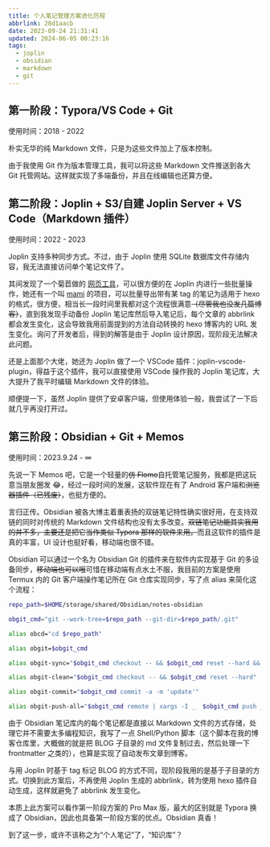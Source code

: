 ```yaml
---
title: 个人笔记管理方案进化历程
abbrlink: 28d1aacb
date: 2023-09-24 21:31:41
updated: 2024-06-05 00:23:16
tags:
  - joplin
  - obsidian
  - markdown
  - git
---
```


## 第一阶段：Typora/VS Code + Git

使用时间：2018 - 2022

朴实无华的纯 Markdown 文件，只是为这些文件加上了版本控制。

由于我使用 Git 作为版本管理工具，我可以将这些 Markdown 文件推送到各大 Git 托管网站。这样就实现了多端备份，并且在线编辑也还算方便。

## 第二阶段：Joplin + S3/自建 Joplin Server + VS Code（Markdown 插件）

使用时间：2022 - 2023

Joplin 支持多种同步方式。不过，由于 Joplin 使用 SQLite 数据库文件存储内容，我无法直接访问单个笔记文件了。

其间发现了一个菊苣做的 [网页工具](https://joplin-utils.rxliuli.com/web/joplin-batch-web)，可以很方便的在 Joplin 内进行一些批量操作，她还有一个叫 [mami](https://github.com/rxliuli/mami) 的项目，可以批量导出带有某 tag 的笔记为适用于 hexo 的格式，很方便，相当长一段时间里我都对这个流程很满意~~（尽管我也没发几篇博客）~~，直到我发现手动备份 Joplin 笔记库然后导入笔记后，每个文章的 abbrlink 都会发生变化，这会导致我用前面提到的方法自动转换的 hexo 博客内的 URL 发生变化。询问了开发者后，得到的解答是由于 Joplin 设计原因，现阶段无法解决此问题。

还是上面那个大佬，她还为 Joplin 做了一个 VSCode 插件：joplin-vscode-plugin，得益于这个插件，我可以直接使用 VSCode 操作我的 Joplin 笔记库，大大提升了我平时编辑 Markdown 文件的体验。

顺便提一下，虽然 Joplin 提供了安卓客户端，但使用体验一般，我尝试了一下后就几乎再没打开过。

## 第三阶段：Obsidian + Git + Memos

使用时间：2023.9.24 - ∞

先说一下 Memos 吧，它是一个轻量的~~仿 Flomo~~自托管笔记服务，我都是把这玩意当朋友圈发 😂，经过一段时间的发展，这软件现在有了 Android 客户端和~~浏览器插件（已残废）~~，也挺方便的。

言归正传。Obsidian 被各大博主着重表扬的双链笔记特性确实很好用，在支持双链的同时对传统的 Markdown 文件结构也没有太多改变。~~双链笔记功能其实我用的并不多，主要还是把它当作类似 Typora 那样的软件来用。~~而且这软件的插件是真的丰富，UI 设计也挺好看，移动端也很不错。

Obsidian 可以通过一个名为 Obsidian Git 的插件来在软件内实现基于 Git 的多设备同步，~~移动端也可以哦~~可惜在移动端有点水土不服，我目前的方案是使用 Termux 内的 Git 客户端操作笔记所在 Git 仓库实现同步，写了点 alias 来简化这个流程：

```bash
repo_path=$HOME/storage/shared/Obsidian/notes-obsidian

obgit_cmd="git --work-tree=$repo_path --git-dir=$repo_path/.git"

alias obcd="cd $repo_path"

alias obgit=$obgit_cmd

alias obgit-sync="$obgit_cmd checkout -- && $obgit_cmd reset --hard && $obgit_cmd pull codeup main:main --rebase"

alias obgit-clean="$obgit_cmd checkout -- && $obgit_cmd reset --hard"

alias obgit-commit="$obgit_cmd commit -a -m 'update'"

alias obgit-push-all="$obgit_cmd remote | xargs -I _  $obgit_cmd push _"
```

由于 Obsidian 笔记库内的每个笔记都是直接以 Markdown 文件的方式存储，处理它并不需要太多编程知识，我写了一点 Shell/Python 脚本（这个脚本在我的博客仓库里，大概做的就是把 BLOG 子目录的 md 文件复制过去，然后处理一下 frontmatter 之类的），也算是实现了自动发布文章到博客。

与用 Joplin 时基于 tag 标记 BLOG 的方式不同，现阶段我用的是基于子目录的方式。切换到此方案后，不再使用 Joplin 生成的 abbrlink，转为使用 hexo 插件自动生成，这样就避免了 abbrlink 发生变化。

本质上此方案可以看作第一阶段方案的 Pro Max 版，最大的区别就是 Typora 换成了 Obsidian，因此也具备第一阶段方案的优点。Obsidian 真香！

到了这一步，或许不该称之为“个人笔记”了，“知识库”？
